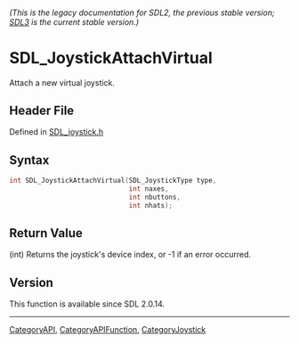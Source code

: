 ###### (This is the legacy documentation for SDL2, the previous stable version; [SDL3](https://wiki.libsdl.org/SDL3/) is the current stable version.)
# SDL_JoystickAttachVirtual

Attach a new virtual joystick.

## Header File

Defined in [SDL_joystick.h](https://github.com/libsdl-org/SDL/blob/SDL2/include/SDL_joystick.h)

## Syntax

```c
int SDL_JoystickAttachVirtual(SDL_JoystickType type,
                              int naxes,
                              int nbuttons,
                              int nhats);
```

## Return Value

(int) Returns the joystick's device index, or -1 if an error occurred.

## Version

This function is available since SDL 2.0.14.

----
[CategoryAPI](CategoryAPI), [CategoryAPIFunction](CategoryAPIFunction), [CategoryJoystick](CategoryJoystick)

